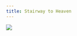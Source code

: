 ```yaml
---
title: Stairway to Heaven
---
```


<a href="/images/wat/stairway.jpg" class="fresco center" data-fresco-group="thumbnail" data-fresco-options="ui: 'inside', thumbnails: false"><img src="/previews/wat/stairway.jpg"/></a>